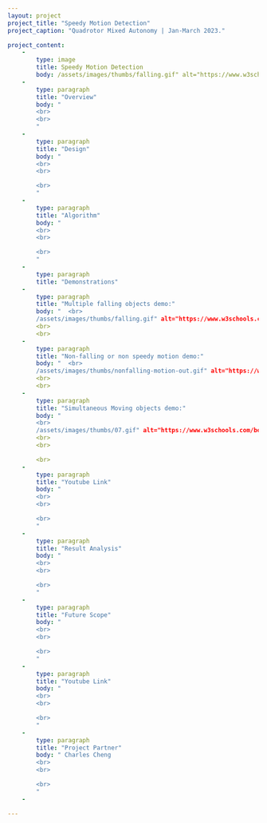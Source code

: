 ```yaml
---
layout: project
project_title: "Speedy Motion Detection"
project_caption: "Quadrotor Mixed Autonomy | Jan-March 2023."

project_content:
    - 
        type: image
        title: Speedy Motion Detection
        body: /assets/images/thumbs/falling.gif" alt="https://www.w3schools.com/bootstrap4/paris.jpg
    -
        type: paragraph
        title: "Overview"
        body: " 
        <br>
        <br>
        "
    -
        type: paragraph
        title: "Design"
        body: "
        <br>
        <br>

        <br>
        "
    -
        type: paragraph
        title: "Algorithm"
        body: "
        <br>
        <br>

        <br>
        "
    -
        type: paragraph
        title: "Demonstrations"
    -
        type: paragraph
        title: "Multiple falling objects demo:"
        body: "  <br>
        /assets/images/thumbs/falling.gif" alt="https://www.w3schools.com/bootstrap4/paris.jpg
        <br>
        <br>
    -
        type: paragraph
        title: "Non-falling or non speedy motion demo:"
        body: "  <br>
        /assets/images/thumbs/nonfalling-motion-out.gif" alt="https://www.w3schools.com/bootstrap4/paris.jpg
        <br>
        <br>
    -
        type: paragraph
        title: "Simultaneous Moving objects demo:"
        body: "
        <br>
        /assets/images/thumbs/07.gif" alt="https://www.w3schools.com/bootstrap4/paris.jpg
        <br>
        <br>

        <br>
    -
        type: paragraph
        title: "Youtube Link"
        body: "
        <br>
        <br>

        <br>
        "
    -
        type: paragraph
        title: "Result Analysis"
        body: "
        <br>
        <br>

        <br>
        "
    -
        type: paragraph
        title: "Future Scope"
        body: "
        <br>
        <br>

        <br>
        "
    -
        type: paragraph
        title: "Youtube Link"
        body: "
        <br>
        <br>

        <br>
        "
    -
        type: paragraph
        title: "Project Partner"
        body: " Charles Cheng
        <br>
        <br>

        <br>
        "
    -

---
```


